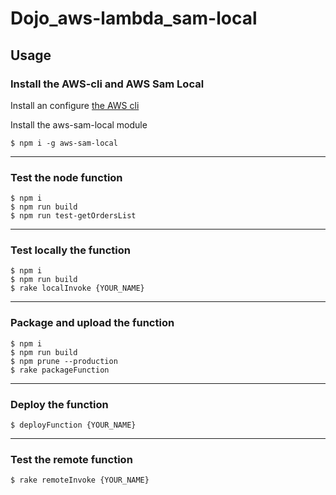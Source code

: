 # Dojo_aws-lambda_sam-local

## Usage

### Install the AWS-cli and AWS Sam Local

Install an configure [the AWS cli](https://docs.aws.amazon.com/lambda/latest/dg/setup-awscli.html)

Install the aws-sam-local module

    $ npm i -g aws-sam-local

--------------------------

### Test the node function

    $ npm i
    $ npm run build
    $ npm run test-getOrdersList

--------------------------

### Test locally the function

    $ npm i
    $ npm run build
    $ rake localInvoke {YOUR_NAME}

--------------------------

### Package and upload the function

    $ npm i
    $ npm run build
    $ npm prune --production
    $ rake packageFunction

--------------------------

### Deploy the function

    $ deployFunction {YOUR_NAME}

--------------------------

### Test the remote function

    $ rake remoteInvoke {YOUR_NAME}
